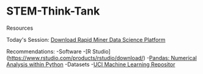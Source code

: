 # STEM-Think-Tank
Resources

Today's Session:
[Download Rapid Miner Data Science Platform](https://rapidminer.com/)


Recommendations:
-Software
  -[R Studio] (https://www.rstudio.com/products/rstudio/download/)
  -[Pandas: Numerical Analysis within Python](http://pandas.pydata.org/)
-Datasets
  -[UCI Machine Learning Repositor](https://archive.ics.uci.edu/ml/datasets.html)
